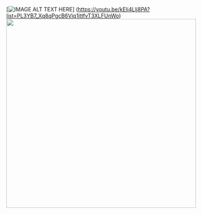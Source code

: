 [![IMAGE ALT TEXT HERE](http://postfiles14.naver.net/20150530_157/ioio9961_1432982427969qTlHB_JPEG/%B0%E6%B1%E2%BB%E7%C1%F83.jpg?type=w3)]
(https://youtu.be/kEIi4Llj8PA?list=PL3YB7_Xq8qPgcB6Viq1ittfvT3XLFUnWo)
<img src="http://postfiles14.naver.net/20150530_157/ioio9961_1432982427969qTlHB_JPEG/%B0%E6%B1%E2%BB%E7%C1%F83.jpg?type=w3"  width=500 height=500>
